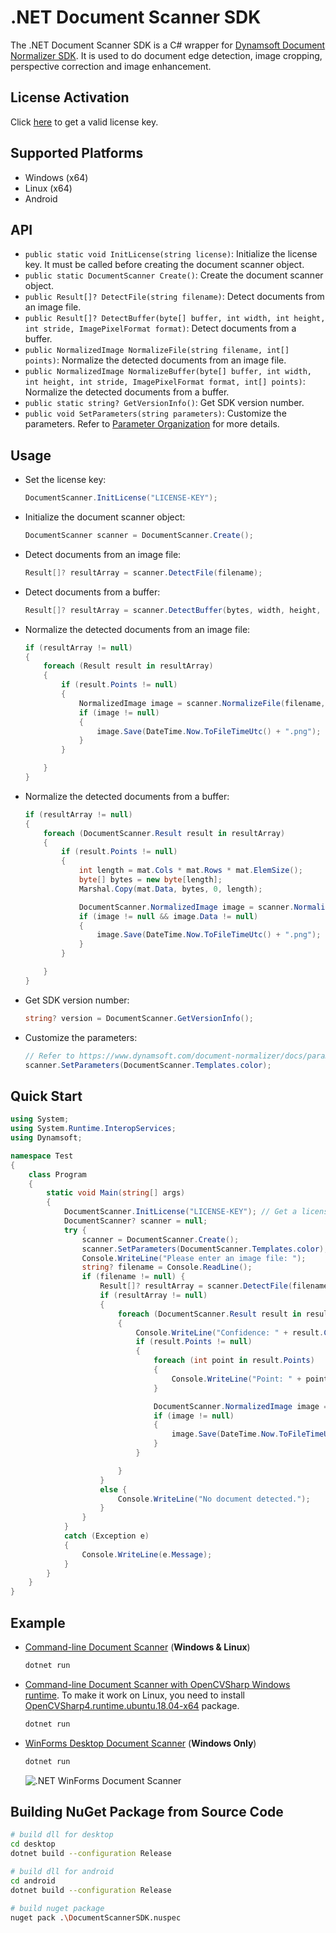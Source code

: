 # .NET Document Scanner SDK

The .NET Document Scanner SDK is a C# wrapper for [Dynamsoft Document Normalizer SDK](https://www.dynamsoft.com/document-normalizer/docs/core/introduction/). It is used to do document edge detection, image cropping, perspective correction and image enhancement.


## License Activation
Click [here](https://www.dynamsoft.com/customer/license/trialLicense?product=ddn) to get a valid license key.

## Supported Platforms
- Windows (x64)
- Linux (x64)
- Android

## API
- `public static void InitLicense(string license)`: Initialize the license key. It must be called before creating the document scanner object.
- `public static DocumentScanner Create()`: Create the document scanner object.
- `public Result[]? DetectFile(string filename)`: Detect documents from an image file.
- `public Result[]? DetectBuffer(byte[] buffer, int width, int height, int stride, ImagePixelFormat format)`: Detect documents from a buffer.
- `public NormalizedImage NormalizeFile(string filename, int[] points)`: Normalize the detected documents from an image file.
- `public NormalizedImage NormalizeBuffer(byte[] buffer, int width, int height, int stride, ImagePixelFormat format, int[] points)`: Normalize the detected documents from a buffer.
- `public static string? GetVersionInfo()`: Get SDK version number.
- `public void SetParameters(string parameters)`: Customize the parameters. Refer to [Parameter Organization](https://www.dynamsoft.com/document-normalizer/docs/core/parameters/parameter-organization-structure.html) for more details.

## Usage
- Set the license key:
    
    ```csharp
    DocumentScanner.InitLicense("LICENSE-KEY"); 
    ```
- Initialize the document scanner object:
    
    ```csharp
    DocumentScanner scanner = DocumentScanner.Create();
    ```
- Detect documents from an image file:

    ```csharp
    Result[]? resultArray = scanner.DetectFile(filename);
    ```    
- Detect documents from a buffer:

    
    ```csharp
    Result[]? resultArray = scanner.DetectBuffer(bytes, width, height, stride, DocumentScanner.ImagePixelFormat.IPF_RGB_888);
    ```     
    
- Normalize the detected documents from an image file:

    
    ```csharp
    if (resultArray != null)
    {
        foreach (Result result in resultArray)
        {
            if (result.Points != null)
            {
                NormalizedImage image = scanner.NormalizeFile(filename, result.Points);
                if (image != null)
                {
                    image.Save(DateTime.Now.ToFileTimeUtc() + ".png");
                }
            }

        }
    }
    ```
- Normalize the detected documents from a buffer:

    
    ```csharp
    if (resultArray != null)
    {
        foreach (DocumentScanner.Result result in resultArray)
        {
            if (result.Points != null)
            {
                int length = mat.Cols * mat.Rows * mat.ElemSize();
                byte[] bytes = new byte[length];
                Marshal.Copy(mat.Data, bytes, 0, length);

                DocumentScanner.NormalizedImage image = scanner.NormalizeBuffer(bytes, mat.Cols, mat.Rows, (int)mat.Step(), DocumentScanner.ImagePixelFormat.IPF_RGB_888, result.Points);
                if (image != null && image.Data != null)
                {
                    image.Save(DateTime.Now.ToFileTimeUtc() + ".png");
                }
            }

        }
    }
    ```
- Get SDK version number:

    ```csharp
    string? version = DocumentScanner.GetVersionInfo();
    ```
- Customize the parameters:
    
    ```csharp
    // Refer to https://www.dynamsoft.com/document-normalizer/docs/parameters/parameter-organization-structure.html?ver=latest
    scanner.SetParameters(DocumentScanner.Templates.color);
    ```

## Quick Start

```csharp
using System;
using System.Runtime.InteropServices;
using Dynamsoft;

namespace Test
{
    class Program
    {
        static void Main(string[] args)
        {
            DocumentScanner.InitLicense("LICENSE-KEY"); // Get a license key from https://www.dynamsoft.com/customer/license/trialLicense?product=ddn
            DocumentScanner? scanner = null;
            try {
                scanner = DocumentScanner.Create();
                scanner.SetParameters(DocumentScanner.Templates.color);
                Console.WriteLine("Please enter an image file: ");
                string? filename = Console.ReadLine();
                if (filename != null) {
                    Result[]? resultArray = scanner.DetectFile(filename);
                    if (resultArray != null)
                    {
                        foreach (DocumentScanner.Result result in resultArray)
                        {
                            Console.WriteLine("Confidence: " + result.Confidence);
                            if (result.Points != null)
                            {
                                foreach (int point in result.Points)
                                {
                                    Console.WriteLine("Point: " + point);
                                }

                                DocumentScanner.NormalizedImage image = scanner.NormalizeFile("1.png", result.Points);
                                if (image != null)
                                {
                                    image.Save(DateTime.Now.ToFileTimeUtc() + ".png");
                                }
                            }

                        }
                    }
                    else {
                        Console.WriteLine("No document detected.");
                    }
                }
            }
            catch (Exception e)
            {
                Console.WriteLine(e.Message);
            }
        }
    }
}
```


## Example
- [Command-line Document Scanner](https://github.com/yushulx/dotnet-document-scanner-sdk/tree/main/example/command-line) (**Windows & Linux**)
    
    ```bash
    dotnet run
    ```

- [Command-line Document Scanner with OpenCVSharp Windows runtime](https://github.com/yushulx/dotnet-document-scanner-sdk/tree/main/example/command-line-cv). To make it work on Linux, you need to install [OpenCVSharp4.runtime.ubuntu.18.04-x64](https://www.nuget.org/packages/OpenCvSharp4.runtime.ubuntu.18.04-x64) package.
    
    ```bash
    dotnet run
    ```


- [WinForms Desktop Document Scanner](https://github.com/yushulx/dotnet-document-scanner-sdk/tree/main/example/desktop-gui) (**Windows Only**)
  
    ```bash
    dotnet run
    ```
    
    ![.NET WinForms Document Scanner](https://camo.githubusercontent.com/ee30a750052f5392f20aefcaffbb4308cfabafa9cd610642f6b0ff669195f2dc/68747470733a2f2f7777772e64796e616d736f66742e636f6d2f636f6465706f6f6c2f696d672f323032322f30392f646f746e65742d77696e666f726d2d646f63756d656e742d7363616e6e65722e706e67)
    
## Building NuGet Package from Source Code

```bash
# build dll for desktop
cd desktop
dotnet build --configuration Release

# build dll for android
cd android
dotnet build --configuration Release

# build nuget package
nuget pack .\DocumentScannerSDK.nuspec
```